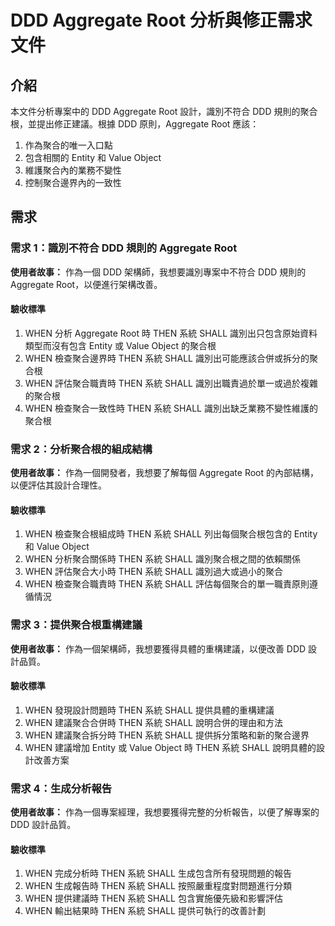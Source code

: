# DDD Aggregate Root 分析與修正需求文件

## 介紹

本文件分析專案中的 DDD Aggregate Root 設計，識別不符合 DDD 規則的聚合根，並提出修正建議。根據 DDD 原則，Aggregate Root 應該：

1. 作為聚合的唯一入口點
2. 包含相關的 Entity 和 Value Object
3. 維護聚合內的業務不變性
4. 控制聚合邊界內的一致性

## 需求

### 需求 1：識別不符合 DDD 規則的 Aggregate Root

**使用者故事：** 作為一個 DDD 架構師，我想要識別專案中不符合 DDD 規則的 Aggregate Root，以便進行架構改善。

#### 驗收標準

1. WHEN 分析 Aggregate Root 時 THEN 系統 SHALL 識別出只包含原始資料類型而沒有包含 Entity 或 Value Object 的聚合根
2. WHEN 檢查聚合邊界時 THEN 系統 SHALL 識別出可能應該合併或拆分的聚合根
3. WHEN 評估聚合職責時 THEN 系統 SHALL 識別出職責過於單一或過於複雜的聚合根
4. WHEN 檢查聚合一致性時 THEN 系統 SHALL 識別出缺乏業務不變性維護的聚合根

### 需求 2：分析聚合根的組成結構

**使用者故事：** 作為一個開發者，我想要了解每個 Aggregate Root 的內部結構，以便評估其設計合理性。

#### 驗收標準

1. WHEN 檢查聚合根組成時 THEN 系統 SHALL 列出每個聚合根包含的 Entity 和 Value Object
2. WHEN 分析聚合關係時 THEN 系統 SHALL 識別聚合根之間的依賴關係
3. WHEN 評估聚合大小時 THEN 系統 SHALL 識別過大或過小的聚合
4. WHEN 檢查聚合職責時 THEN 系統 SHALL 評估每個聚合的單一職責原則遵循情況

### 需求 3：提供聚合根重構建議

**使用者故事：** 作為一個架構師，我想要獲得具體的重構建議，以便改善 DDD 設計品質。

#### 驗收標準

1. WHEN 發現設計問題時 THEN 系統 SHALL 提供具體的重構建議
2. WHEN 建議聚合合併時 THEN 系統 SHALL 說明合併的理由和方法
3. WHEN 建議聚合拆分時 THEN 系統 SHALL 提供拆分策略和新的聚合邊界
4. WHEN 建議增加 Entity 或 Value Object 時 THEN 系統 SHALL 說明具體的設計改善方案

### 需求 4：生成分析報告

**使用者故事：** 作為一個專案經理，我想要獲得完整的分析報告，以便了解專案的 DDD 設計品質。

#### 驗收標準

1. WHEN 完成分析時 THEN 系統 SHALL 生成包含所有發現問題的報告
2. WHEN 生成報告時 THEN 系統 SHALL 按照嚴重程度對問題進行分類
3. WHEN 提供建議時 THEN 系統 SHALL 包含實施優先級和影響評估
4. WHEN 輸出結果時 THEN 系統 SHALL 提供可執行的改善計劃
